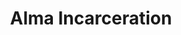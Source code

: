 ---
title: Alma Incarceration
categories: ['incarceration']
contributors: nkechi and alma
excerpt: >
  When they had thus persevered during eight days, a divine revelation came at length, in a dream, to a bishop of exemplary life, directing him to proceed in search of a certain shoemaker (whose name is not known) having only one eye, whom he should summon to the mountain, as a person capable of effecting its removal, through the divine grace.A great quot
image: alma-incarceration-web.jpg
featured: true
---